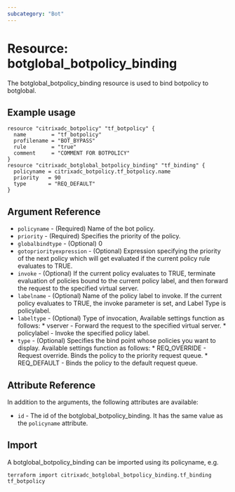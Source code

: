 ```yaml
---
subcategory: "Bot"
---
```


# Resource: botglobal_botpolicy_binding

The botglobal_botpolicy_binding resource is used to bind botpolicy to botglobal.


## Example usage

```hcl
resource "citrixadc_botpolicy" "tf_botpolicy" {
  name        = "tf_botpolicy"
  profilename = "BOT_BYPASS"
  rule        = "true"
  comment     = "COMMENT FOR BOTPOLICY"
}
resource "citrixadc_botglobal_botpolicy_binding" "tf_binding" {
  policyname = citrixadc_botpolicy.tf_botpolicy.name
  priority   = 90
  type       = "REQ_DEFAULT"
}
```


## Argument Reference

* `policyname` - (Required) Name of the bot policy.
* `priority` - (Required) Specifies the priority of the policy.
* `globalbindtype` - (Optional) 0
* `gotopriorityexpression` - (Optional) Expression specifying the priority of the next policy which will get evaluated if the current policy rule evaluates to TRUE.
* `invoke` - (Optional) If the current policy evaluates to TRUE, terminate evaluation of policies bound to the current policy label, and then forward the request to the specified virtual server.
* `labelname` - (Optional) Name of the policy label to invoke. If the current policy evaluates to TRUE, the invoke parameter is set, and Label Type is policylabel.
* `labeltype` - (Optional) Type of invocation, Available settings function as follows: * vserver - Forward the request to the specified virtual server. * policylabel - Invoke the specified policy label.
* `type` - (Optional) Specifies the bind point whose policies you want to display. Available settings function as follows: * REQ_OVERRIDE - Request override. Binds the policy to the priority request queue. * REQ_DEFAULT - Binds the policy to the default request queue.


## Attribute Reference

In addition to the arguments, the following attributes are available:

* `id` - The id of the botglobal_botpolicy_binding. It has the same value as the `policyname` attribute.


## Import

A botglobal_botpolicy_binding can be imported using its policyname, e.g.

```shell
terraform import citrixadc_botglobal_botpolicy_binding.tf_binding tf_botpolicy
```
